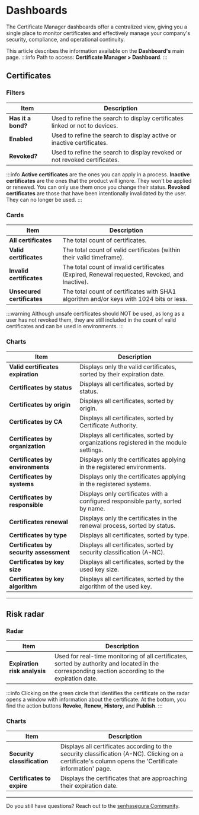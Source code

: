 # Dashboards

The Certificate Manager dashboards offer a centralized view, giving you a single place to monitor certificates and effectively manage your company's security, compliance, and operational continuity.

This article describes the information available on the **Dashboard's** main page.
 :::info
Path to access: **Certificate Manager > Dashboard**.
:::

## Certificates

### Filters
| Item | Description |
| --- | --- |
| **Has it a bond?** |Used to refine the search to display certificates linked or not to devices. |
| **Enabled** |Used to refine the search to display active or inactive certificates. |
| **Revoked?** |Used to refine the search to display revoked or not revoked certificates. |

 :::info
**Active certificates** are the ones you can apply in a process.
**Inactive certificates** are the ones that the product will ignore. They won't be applied or renewed. You can only use them once you change their status.
**Revoked certificates** are those that have been intentionally invalidated by the user.  They can no longer be used.
:::

### Cards

| Item | Description |
| --- | --- |
| **All certificates** |The total count of certificates. |
| **Valid certificates** |The total count of valid certificates (within their valid timeframe).|
| **Invalid certificates** |The total count of invalid certificates (Expired, Renewal requested, Revoked, and Inactive).|
| **Unsecured certificates** |The total count of certificates with SHA1 algorithm and/or keys with 1024 bits or less. |

 :::warning
Although unsafe certificates should NOT be used, as long as a user has not revoked them, they are still included in the count of valid certificates and can be used in environments.
:::

### Charts
| Item | Description |
| --- | --- |
| **Valid certificates expiration** |Displays only the valid certificates, sorted by their expiration date. |
| **Certificates by status** |Displays all certificates, sorted by status. |
| **Certificates by origin** |Displays all certificates, sorted by origin. |
| **Certificates by CA** |Displays all certificates, sorted by Certificate Authority. |
| **Certificates by organization** |Displays all certificates, sorted by organizations registered in the module settings. |
| **Certificates by environments** |Displays only the certificates applying in the registered environments. |
| **Certificates by systems** |Displays only the certificates applying in the registered systems. |
| **Certificates by responsible** |Displays only certificates with a configured responsible party, sorted by name.|
| **Certificates renewal** |Displays only the certificates in the renewal process, sorted by status. |
| **Certificates by type** |Displays all certificates, sorted by type. |
| **Certificates by security assessment** |Displays all certificates, sorted by security classification (A-NC). |
| **Certificates by key size** |Displays all certificates, sorted by the used key size. |
| **Certificates by key algorithm** |Displays all certificates, sorted by the algorithm of the used key. |

* * *
## Risk radar

### Radar

| Item | Description |
| --- | --- |
| **Expiration risk analysis** |Used for real-time monitoring of all certificates, sorted by authority and located in the corresponding section according to the expiration date. |

 :::info
Clicking on the green circle that identifies the certificate on the radar opens a window with information about the certificate. At the bottom,  you find the action buttons **Revoke**, **Renew**, **History**, and **Publish**.
:::

### Charts

| Item | Description |
| --- | --- |
|**Security classification**|Displays all certificates according to the security classification (A-NC). Clicking on a certificate's column opens the 'Certificate information' page.|
| **Certificates to expire** |Displays the certificates that are approaching their expiration date. |
***
Do you still have questions? Reach out to the [senhasegura Community](https://community.senhasegura.io/).


